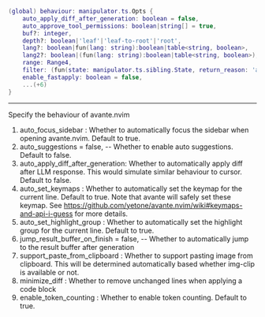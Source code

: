 ```lua
(global) behaviour: manipulator.ts.Opts {
    auto_apply_diff_after_generation: boolean = false,
    auto_approve_tool_permissions: boolean|string[] = true,
    buf?: integer,
    depth?: boolean|'leaf'|'leaf-to-root'|'root',
    lang?: boolean|fun(lang: string):boolean|table<string, boolean>,
    lang2?: boolean|(fun(lang: string):boolean|table<string, boolean>),
    range: Range4,
    filter: (fun(state: manipulator.ts.sibling.State, return_reason: 'ancestor_diff'|'lvl_diff'|'max_ancestor'|'max_skip'|test...(+1)):boolean)?,
    enable_fastapply: boolean = false,
    ...(+6)
}
```

---

Specify the behaviour of avante.nvim
1. auto_focus_sidebar              : Whether to automatically focus the sidebar when opening avante.nvim. Default to true.
2. auto_suggestions = false, -- Whether to enable auto suggestions. Default to false.
3. auto_apply_diff_after_generation: Whether to automatically apply diff after LLM response.
                                     This would simulate similar behaviour to cursor. Default to false.
4. auto_set_keymaps                : Whether to automatically set the keymap for the current line. Default to true.
                                     Note that avante will safely set these keymap. See https://github.com/yetone/avante.nvim/wiki#keymaps-and-api-i-guess for more details.
5. auto_set_highlight_group        : Whether to automatically set the highlight group for the current line. Default to true.
6. jump_result_buffer_on_finish = false, -- Whether to automatically jump to the result buffer after generation
7. support_paste_from_clipboard    : Whether to support pasting image from clipboard. This will be determined automatically based whether img-clip is available or not.
8. minimize_diff                   : Whether to remove unchanged lines when applying a code block
9. enable_token_counting           : Whether to enable token counting. Default to true.
